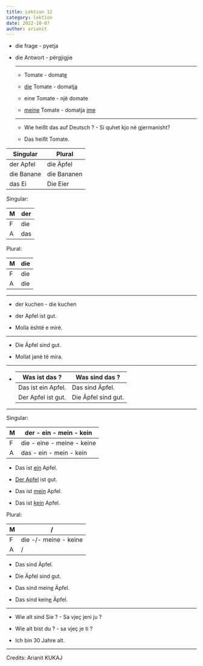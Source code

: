 ```yaml
---
title: Lektion 12
category: lektion
date: 2022-10-07
author: arianit
---
```


- die frage - pyetja

- die Antwort - përgjigjie
  
  ---
  
  - Tomate - domat<u>e</u>
  
  - <u>die</u> Tomate - domatj<u>a</u>
  
  - eine Tomate - një domate
  
  - <u>meine</u> Tomate - domatja <u>ime</u>
  
  - ---
  
  - Wie heißt das auf Deutsch ? - Si quhet kjo në gjermanisht?
  
  - Das heißt Tomate.

| Singular   | Plural      |
| ---------- | ----------- |
| der Apfel  | die Äpfel   |
| die Banane | die Bananen |
| das Ei     | Die Eier    |

Singular:

| M   | der |
| --- | --- |
| F   | die |
| A   | das |

Plural:

| M   | die |
| --- | --- |
| F   | die |
| A   | die |

---

- der kuchen - die kuchen

- der Apfel ist gut.

- Molla është e mirë.

- ---

- Die Äpfel sind gut.

- Mollat janë të mira.

- ---

- | Was ist das ?      | Was sind das ?      |
  | ------------------ | ------------------- |
  | Das ist ein Apfel. | Das sind Äpfel.     |
  | Der Apfel ist gut. | Die Äpfel sind gut. |

---

Singular:

| M   | der - ein - mein - kein    |
| --- | -------------------------- |
| F   | die - eine - meine - keine |
| A   | das - ein - mein - kein    |

- Das ist <u>ein</u> Apfel.

- <u>Der Apfel</u> ist gut.

- Das ist <u>mein</u> Apfel.

- Das ist <u>kein</u> Apfel.

Plural:

| M   | /                     |
| --- | --------------------- |
| F   | die -/- meine - keine |
| A   | /                     |

- Das sind Äpfel.

- Die Äpfel sind gut.

- Das sind mein<u>e</u> Äpfel.

- Das sind kein<u>e</u> Äpfel.

---

- Wie alt sind Sie ? - Sa vjeç jeni ju ?

- Wie alt bist du ? - sa vjeç je ti ?

- Ich bin 30 Jahre alt.

---

Credits: Arianit KUKAJ
